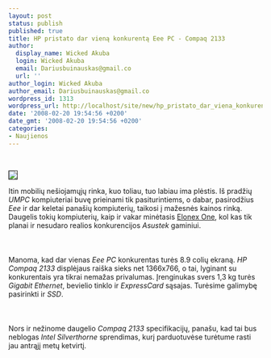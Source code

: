```yaml
---
layout: post
status: publish
published: true
title: HP pristato dar vieną konkurentą Eee PC - Compaq 2133
author:
  display_name: Wicked Akuba
  login: Wicked Akuba
  email: Dariusbuinauskas@gmail.co
  url: ''
author_login: Wicked Akuba
author_email: Dariusbuinauskas@gmail.co
wordpress_id: 1313
wordpress_url: http://localhost/site/new/hp_pristato_dar_viena_konkurenta_eee_pc___compaq_2133/
date: '2008-02-20 19:54:56 +0200'
date_gmt: '2008-02-20 19:54:56 +0200'
categories:
- Naujienos
---
```

<p> 
<div class="imgright"><img src="http://technews.lt/upl/Failai/HP_Compaq_2133_01.jpg" border="1"></div>
<p>Itin mobilių nešiojamųjų rinka, kuo toliau, tuo labiau ima plėstis. Iš pradžių <i>UMPC</i> kompiuteriai buvę prieinami tik pasiturintiems, o dabar, pasirodžius <i>Eee</i> ir dar keletai panašių kompiuterių, taikosi į mažesnės kainos rinką. Daugelis tokių kompiuterių, kaip ir vakar minėtasis  <a class="ns" href="http://technews.lt/index.php?id=Kas&amp;Id=1091">Elonex One</a>, kol kas tik planai ir nesudaro realios konkurencijos <i>Asustek</i> gaminiui.<br />
<br><br />
<br>Manoma, kad dar vienas <i>Eee PC</i> konkurentas turės 8.9 colių ekraną. <i>HP Compaq 2133</i> displėjaus raiška sieks net 1366x766, o tai, lyginant su konkurentais yra tikrai nemažas privalumas. Įrenginukas svers 1,3 kg turės <i>Gigabit Ethernet</i>, bevielio tinklo ir <i>ExpressCard</i> sąsajas. Turėsime galimybę pasirinkti ir <i>SSD</i>.<br />
<br><br />
<br>Nors ir nežinome daugelio <i>Compaq 2133</i> specifikacijų, panašu, kad tai bus neblogas <i>Intel Silverthorne</i> sprendimas, kurį parduotuvėse turėtume rasti jau antrąjį metų ketvirtį.<br />
<br><br />
<br></p>
